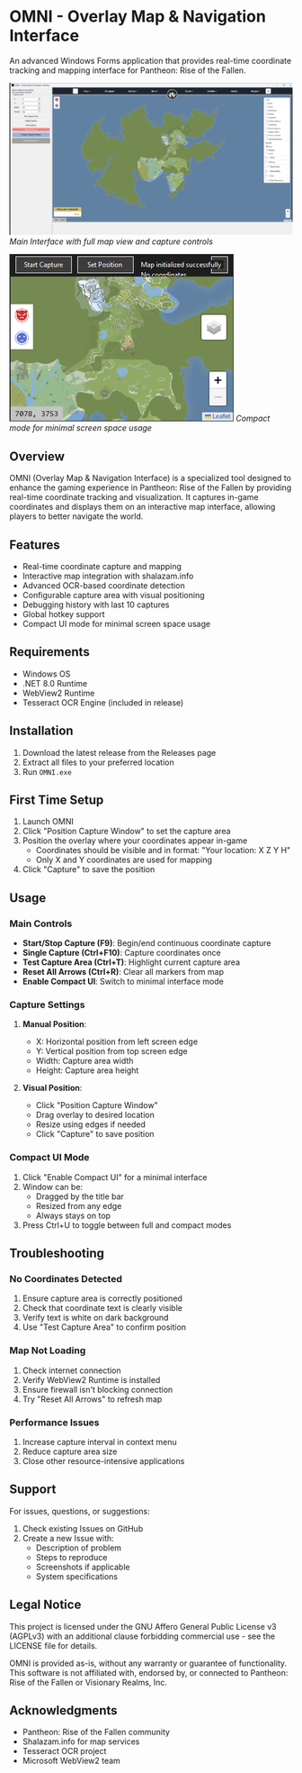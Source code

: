 ﻿# OMNI - Overlay Map & Navigation Interface

An advanced Windows Forms application that provides real-time coordinate tracking and mapping interface for Pantheon: Rise of the Fallen.

![Main Interface](images/mainform.png)
*Main Interface with full map view and capture controls*

![Compact Mode](images/compact.png)
*Compact mode for minimal screen space usage*

## Overview

OMNI (Overlay Map & Navigation Interface) is a specialized tool designed to enhance the gaming experience in Pantheon: Rise of the Fallen by providing real-time coordinate tracking and visualization. It captures in-game coordinates and displays them on an interactive map interface, allowing players to better navigate the world.

## Features

- Real-time coordinate capture and mapping
- Interactive map integration with shalazam.info
- Advanced OCR-based coordinate detection
- Configurable capture area with visual positioning
- Debugging history with last 10 captures
- Global hotkey support
- Compact UI mode for minimal screen space usage

## Requirements

- Windows OS
- .NET 8.0 Runtime
- WebView2 Runtime
- Tesseract OCR Engine (included in release)

## Installation

1. Download the latest release from the Releases page
2. Extract all files to your preferred location
3. Run `OMNI.exe`

## First Time Setup

1. Launch OMNI
2. Click "Position Capture Window" to set the capture area
3. Position the overlay where your coordinates appear in-game
   - Coordinates should be visible and in format: "Your location: X Z Y H"
   - Only X and Y coordinates are used for mapping
4. Click "Capture" to save the position

## Usage

### Main Controls

- **Start/Stop Capture (F9)**: Begin/end continuous coordinate capture
- **Single Capture (Ctrl+F10)**: Capture coordinates once
- **Test Capture Area (Ctrl+T)**: Highlight current capture area
- **Reset All Arrows (Ctrl+R)**: Clear all markers from map
- **Enable Compact UI**: Switch to minimal interface mode

### Capture Settings

1. **Manual Position**:
   - X: Horizontal position from left screen edge
   - Y: Vertical position from top screen edge
   - Width: Capture area width
   - Height: Capture area height

2. **Visual Position**:
   - Click "Position Capture Window"
   - Drag overlay to desired location
   - Resize using edges if needed
   - Click "Capture" to save position

### Compact UI Mode

1. Click "Enable Compact UI" for a minimal interface
2. Window can be:
   - Dragged by the title bar
   - Resized from any edge
   - Always stays on top
3. Press Ctrl+U to toggle between full and compact modes

## Troubleshooting

### No Coordinates Detected

1. Ensure capture area is correctly positioned
2. Check that coordinate text is clearly visible
3. Verify text is white on dark background
4. Use "Test Capture Area" to confirm position

### Map Not Loading

1. Check internet connection
2. Verify WebView2 Runtime is installed
3. Ensure firewall isn't blocking connection
4. Try "Reset All Arrows" to refresh map

### Performance Issues

1. Increase capture interval in context menu
2. Reduce capture area size
3. Close other resource-intensive applications

## Support

For issues, questions, or suggestions:
1. Check existing Issues on GitHub
2. Create a new Issue with:
   - Description of problem
   - Steps to reproduce
   - Screenshots if applicable
   - System specifications

## Legal Notice

This project is licensed under the GNU Affero General Public License v3 (AGPLv3) with an additional clause forbidding commercial use - see the LICENSE file for details.

OMNI is provided as-is, without any warranty or guarantee of functionality. This software is not affiliated with, endorsed by, or connected to Pantheon: Rise of the Fallen or Visionary Realms, Inc.

## Acknowledgments

- Pantheon: Rise of the Fallen community
- Shalazam.info for map services
- Tesseract OCR project
- Microsoft WebView2 team